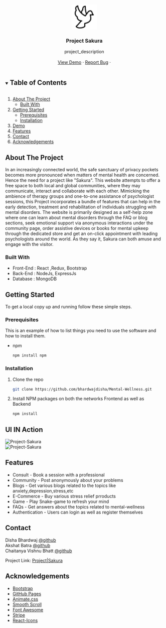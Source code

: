 <!-- PROJECT LOGO -->
<br />
<p align="center">
  <a href="https://github.com/bhardwajdisha/Mental-Wellness">
    <img src="images/logo1.png" alt="Logo" width="80" height="80" color='white'>
  </a>

  <h3 align="center">Project Sakura</h3>

  <p align="center">
    project_description
    <br />
    <br />
    <a href="https://modest-ride-5e0945.netlify.app/">View Demo</a>
    ·
    <a href="https://github.com/bhardwajdisha/Mental-Wellness/issues">Report Bug</a>
    ·
  </p>
</p>
<!-- TABLE OF CONTENTS -->
<details open="open">
  <summary><h2 style="display: inline-block">Table of Contents</h2></summary>
  <ol>
    <li>
      <a href="#about-the-project">About The Project</a>
      <ul>
        <li><a href="#built-with">Built With</a></li>
      </ul>
    </li>
    <li>
      <a href="#getting-started">Getting Started</a>
      <ul>
        <li><a href="#prerequisites">Prerequisites</a></li>
        <li><a href="#installation">Installation</a></li>
      </ul>
    </li>
    <li><a href="#demo">Demo</a></li>
    <li><a href="#features">Features</a></li>
    <li><a href="#contact">Contact</a></li>
    <li><a href="#acknowledgements">Acknowledgements</a></li>
  </ol>
</details>

<!-- ABOUT THE PROJECT -->
## About The Project
In an increasingly connected world, the safe sanctuary of privacy pockets becomes more pronounced when matters of mental health are concerned. Hence the need for a project like "Sakura". This website attempts to offer a free space to both local and global communities, where they may communicate, interact and collaborate with each other. Mimicking the ambience of therapy groups and one-to-one assistance of psychologist sessions, this Project incorporates a bundle of features that can help in the early detection, treatment and rehabilitation of individuals struggling with mental disorders. The website is primarily designed as a self-help zone where one can learn about mental disorders through the FAQ or blog sections, seek emotional support via anonymous interactions under the community page, order assistive devices or books for mental upkeep through the dedicated store and get an on-click appointment with leading psychologists around the world. As they say it, Sakura can both amuse and engage with the visitor.

### Built With
<ul>
    <li> Front-End : React ,Redux, Bootstrap </li>
    <li>Back-End : NodeJs, ExpressJs</li>
    <li>Database : MongoDB</li>
</ul>

<!-- GETTING STARTED -->
## Getting Started

To get a local copy up and running follow these simple steps.

### Prerequisites

This is an example of how to list things you need to use the software and how to install them.
* npm
  ```sh
  npm install npm
  ```

### Installation

1. Clone the repo
   ```sh
   git clone https://github.com/bhardwajdisha/Mental-Wellness.git
   ```
2. Install NPM packages on both the networks Frontend as well as Backend
   ```sh
   npm install
   ```

<!-- Demo EXAMPLES -->
## UI IN Action

![Project-Sakura](https://user-images.githubusercontent.com/67470541/120091922-ed5dc780-c12c-11eb-89c7-821d399a7f17.gif)
<br>
![Project-Sakura](https://user-images.githubusercontent.com/67470541/120094068-d1155700-c13b-11eb-8347-487bb389d687.gif)


<!-- Features-->
## Features

- Consult    - Book a session with a professional
- Community  - Post anonymously about your problems
- Blogs      - Get various blogs related to the topics like anxiety,depression,stress,etc
- E-Commerce - Buy various stress relief prroducts
- Game       - Play Snake-game to refresh your mind
- FAQs       - Get answers about the topics related to mental-wellness
- Authentication - Users can login as well as register themselves


<!-- CONTACT -->
## Contact

Disha Bhardwaj  [@github](https://github.com/bhardwajdisha) 
<br>
Akshat Batra  [@github](https://github.com/Akshat-Batra) 
<br>
Chaitanya Vishnu Bhatt [@github](https://github.com/CzarCVB)

Project Link: [Project|Sakura](https://github.com/bhardwajdisha/Mental-Wellness)

<!-- ACKNOWLEDGEMENTS -->
## Acknowledgements
* [Bootstrap](https://getbootstrap.com/)
* [GitHub Pages](https://pages.github.com)
* [Animate.css](https://daneden.github.io/animate.css)
* [Smooth Scroll](https://github.com/cferdinandi/smooth-scroll)
* [Font Awesome](https://fontawesome.com)
* [Stripe](https://stripe.com/en-in)
* [React-Icons](https://react-icons.github.io/react-icons/)
